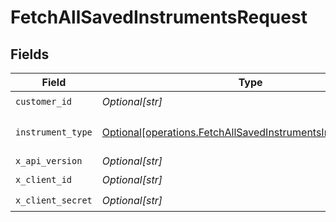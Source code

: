 # FetchAllSavedInstrumentsRequest


## Fields

| Field                                                                                                                                | Type                                                                                                                                 | Required                                                                                                                             | Description                                                                                                                          |
| ------------------------------------------------------------------------------------------------------------------------------------ | ------------------------------------------------------------------------------------------------------------------------------------ | ------------------------------------------------------------------------------------------------------------------------------------ | ------------------------------------------------------------------------------------------------------------------------------------ |
| `customer_id`                                                                                                                        | *Optional[str]*                                                                                                                      | :heavy_check_mark:                                                                                                                   | N/A                                                                                                                                  |
| `instrument_type`                                                                                                                    | [Optional[operations.FetchAllSavedInstrumentsInstrumentType]](undefined/models/operations/fetchallsavedinstrumentsinstrumenttype.md) | :heavy_check_mark:                                                                                                                   | type to instrument to query                                                                                                          |
| `x_api_version`                                                                                                                      | *Optional[str]*                                                                                                                      | :heavy_minus_sign:                                                                                                                   | N/A                                                                                                                                  |
| `x_client_id`                                                                                                                        | *Optional[str]*                                                                                                                      | :heavy_check_mark:                                                                                                                   | N/A                                                                                                                                  |
| `x_client_secret`                                                                                                                    | *Optional[str]*                                                                                                                      | :heavy_check_mark:                                                                                                                   | N/A                                                                                                                                  |